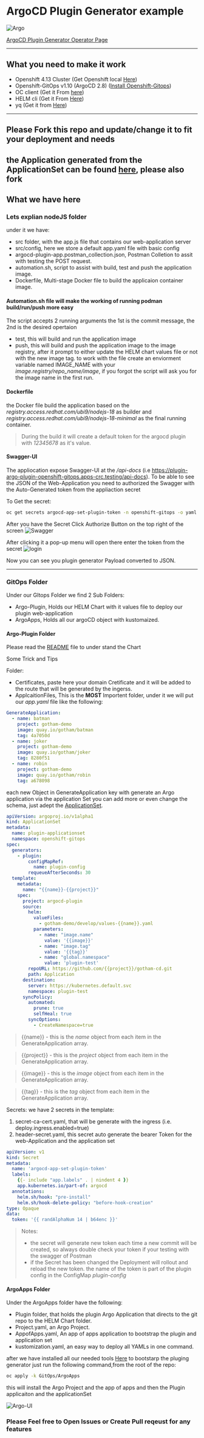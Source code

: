 # ArgoCD Plugin Generator example

![Argo](staticFiles/Argo-CD.png)

[ArgoCD Plugin Generator Operator Page](https://argo-cd.readthedocs.io/en/stable/operator-manual/applicationset/Generators-Plugin/)

---

## What you need to make it work

- Openshift 4.13 Cluster (Get Openshift local [Here](https://developers.redhat.com/products/openshift-local/overview?source=sso))
- Openshift-GitOps v1.10 (ArgoCD 2.8) ([Install Openshift-Gitops](https://docs.openshift.com/gitops/1.10/installing_gitops/installing-openshift-gitops.html))
- OC client (Get it From [here](https://docs.openshift.com/container-platform/4.13/cli_reference/openshift_cli/getting-started-cli.html#installing-openshift-cli))
- HELM cli (Get it From [Here](https://github.com/helm/helm/releases))
- yq (Get it from [Here](https://github.com/mikefarah/yq/#install))

---

## Please Fork this repo and update/change it to fit your deployment and needs

## the Application generated from the ApplicationSet can be found [here](https://github.com/gotham-demo), please also fork

## What we have here

### Lets explian nodeJS folder

under it we have:

- src folder, with the app.js file that contains our web-application server
- src/config, here we store a default app.yaml file with basic config
- argocd-plugin-app.postman_collection.json, Postman Colletion to assit with testing the POST request.
- automation.sh, script to assist with build, test and push the application image.
- Dockerfile, Multi-stage Docker file to build the applicaion container image.

#### Automation.sh file will make the working of running podman build/run/push more easy

The script accepts 2 running arguments the 1st is the commit message, the 2nd is the desired opertaion

- test, this will build and run the application image
- push, this will build and push the application image to the image registry, after it prompt to either update the HELM chart values file or not with the new image tag.
    to work with the file create an enviorment variable named IMAGE_NAME with your _image.registry/repo_name/image_, if you forgot the script will ask you for the image name in the first run.

#### Dockerfile

the Docker file build the application based on the _registry.access.redhat.com/ubi9/nodejs-18_ as builder and _registry.access.redhat.com/ubi9/nodejs-18-minimal_ as the final running container.

> During the build it will create a default token for the argocd plugin with _12345678_ as it's value.

#### Swagger-UI

The appliocation expose Swagger-UI at the _/api-docs_ (i.e <https://plugin-argo-plugin-openshift-gitops.apps-crc.testing/api-docs>).
To be able to see the JSON of the Web-Application you need to authorized the Swagger with the Auto-Generated token from the appliaction secret

To Get the secret:

```Bash
oc get secrets argocd-app-set-plugin-token -n openshift-gitops -o yaml | yq eval '.data.token' | base64 -d
```

After you have the Secret Click Authorize Button on the top right of the screen
![Swagger](staticFiles/swagger-auth.png)

After clicking it a pop-up menu will open there enter the token from the secret
![login](staticFiles/swagger-login.png)

Now you can see you plugin generator Payload converted to JSON.

---

### GitOps Folder

Under our GItops Folder we find 2 Sub Folders:

- Argo-Plugin, Holds our HELM Chart with it values file to deploy our plugin web-application
- ArgoApps, Holds all our argoCD object with kustomaized.

#### Argo-Plugin Folder

Please read the [README](GitOps/Argo-Plugin/README.md) file to under stand the Chart

Some Trick and Tips

Folder:

- Certificates, paste here your domain Cretificate and it will be added to the route that will be generated by the ingerss.
- ApplcaitionFiles, This is the **MOST** Importent folder, under it we will put our _app.yaml_ file like the following:

```YAML
GenerateApplication:
  - name: batman
    project: gotham-demo
    image: quay.io/gotham/batman
    tag: 4a7050d
  - name: joker
    project: gotham-demo
    image: quay.io/gotham/joker
    tag: 8280f51
  - name: robin
    project: gotham-demo
    image: quay.io/gotham/robin
    tag: a678098
```

each new Object in GenerateApplication key with generate an Argo application via the application Set
you can add more or even change the schema, just adept the [ApplicationSet](GitOps/ArgoApps/Plugin/ApplicationSet-Plugin.yaml).

```YAML
apiVersion: argoproj.io/v1alpha1
kind: ApplicationSet
metadata:
  name: plugin-applicationset
  namespace: openshift-gitops
spec:
  generators:
    - plugin:
        configMapRef:
          name: plugin-config
        requeueAfterSeconds: 30
  template:
    metadata:
      name: "{{name}}-{{project}}"
    spec:
      project: argocd-plugin
      source:
        helm:
          valueFiles:
            - gotham-demo/develop/values-{{name}}.yaml
          parameters:
            - name: "image.name"
              value: '{{image}}'
            - name: "image.tag"
              value: '{{tag}}'
            - name: "global.namespace"
              value: 'plugin-test'
        repoURL: https://github.com/{{project}}/gotham-cd.git
        path: Application
      destination:
        server: https://kubernetes.default.svc
        namespace: plugin-test
      syncPolicy:
        automated:
          prune: true
          selfHeal: true
        syncOptions:
          - CreateNamespace=true
```

> {{name}} - this is the _name_ object from each item in the GenerateApplication array.

> {{project}} - this is the _project_ object from each item in the GenerateApplication array.

> {{image}} - this is the _image_ object from each item in the GenerateApplication array.

> {{tag}} - this is the _tag_ object from each item in the GenerateApplication array.

Secrets:
we have 2 secrets in the template:

1. secret-ca-cert.yaml, that will be generate with the ingress (i.e. deploy.ingress.enabled=true)
2. header-secret.yaml, this secret auto generate the bearer Token for the web-Application and the application set

```YAML
apiVersion: v1
kind: Secret
metadata:
  name: 'argocd-app-set-plugin-token'
  labels:
    {{- include "app.labels" . | nindent 4 }}
    app.kubernetes.io/part-of: argocd
  annotations:
    helm.sh/hook: "pre-install"
    helm.sh/hook-delete-policy: "before-hook-creation"
type: Opaque
data:
  token: '{{ randAlphaNum 14 | b64enc }}'
```

> Notes:
>
> - the secret will generate new token each time a new commit will be created, so always double check your token if your testing with the swagger of Postman
> - if the Secret has been changed the Deployment will rollout and reload the new token.
> the name of the token is part of the plugin config in the ConfigMap _plugin-config_

#### ArgoApps Folder

Under the ArgoApps folder have the following:

- Plugin folder, that holds the plugin Argo Application that directs to the git repo to the HELM Chart folder.
- Project.yaml, an Argo Project.
- AppofApps.yaml, An app of apps application to bootstrap the plugin and application set
- kustomization.yaml, an easy way to deploy all YAMLs in one command.

after we have installed all our needed tools [Here](https://github.com/tal-hason/argocd-plugin-generator#what-you-need-to-make-it-work) to bootstarp the pluging generator just run the following command,from the root of the repo:

```Bash
oc apply -k GitOps/ArgoApps 
```

this will install the Argo Project and the app of apps and then the Plugin applicaiton and the applicationSet

![Argo-UI](staticFiles/Argo-UI.png)

### Please Feel free to Open Issues or Create Pull reqeust for any features
